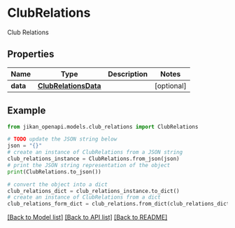 # ClubRelations

Club Relations

## Properties

Name | Type | Description | Notes
------------ | ------------- | ------------- | -------------
**data** | [**ClubRelationsData**](ClubRelationsData.md) |  | [optional] 

## Example

```python
from jikan_openapi.models.club_relations import ClubRelations

# TODO update the JSON string below
json = "{}"
# create an instance of ClubRelations from a JSON string
club_relations_instance = ClubRelations.from_json(json)
# print the JSON string representation of the object
print(ClubRelations.to_json())

# convert the object into a dict
club_relations_dict = club_relations_instance.to_dict()
# create an instance of ClubRelations from a dict
club_relations_form_dict = club_relations.from_dict(club_relations_dict)
```
[[Back to Model list]](../README.md#documentation-for-models) [[Back to API list]](../README.md#documentation-for-api-endpoints) [[Back to README]](../README.md)


